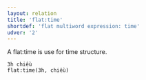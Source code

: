 ```yaml
---
layout: relation
title: 'flat:time'
shortdef: 'flat multiword expression: time'
udver: '2'
---
```


A flat:time is use for time structure.

~~~ sdparse
3h chiều
flat:time(3h, chiều)
~~~

<!-- Interlanguage links updated Po 11. listopadu 2024, 20:10:57 CET -->
